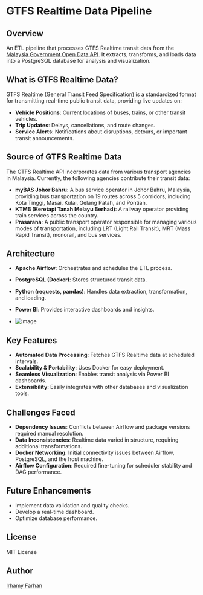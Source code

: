 # GTFS Realtime Data Pipeline

## Overview
An ETL pipeline that processes GTFS Realtime transit data from the [Malaysia Government Open Data API](https://developer.data.gov.my/realtime-api/gtfs-realtime). It extracts, transforms, and loads data into a PostgreSQL database for analysis and visualization.

## What is GTFS Realtime Data?
GTFS Realtime (General Transit Feed Specification) is a standardized format for transmitting real-time public transit data, providing live updates on:
- **Vehicle Positions**: Current locations of buses, trains, or other transit vehicles.
- **Trip Updates**: Delays, cancellations, and route changes.
- **Service Alerts**: Notifications about disruptions, detours, or important transit announcements.

## Source of GTFS Realtime Data
The GTFS Realtime API incorporates data from various transport agencies in Malaysia. Currently, the following agencies contribute their transit data:
- **myBAS Johor Bahru**: A bus service operator in Johor Bahru, Malaysia, providing bus transportation on 19 routes across 5 corridors, including Kota Tinggi, Masai, Kulai, Gelang Patah, and Pontian.
- **KTMB (Keretapi Tanah Melayu Berhad)**: A railway operator providing train services across the country.
- **Prasarana**: A public transport operator responsible for managing various modes of transportation, including LRT (Light Rail Transit), MRT (Mass Rapid Transit), monorail, and bus services.

## Architecture
- **Apache Airflow**: Orchestrates and schedules the ETL process.
- **PostgreSQL (Docker)**: Stores structured transit data.
- **Python (requests, pandas)**: Handles data extraction, transformation, and loading.
- **Power BI**: Provides interactive dashboards and insights.

- ![image](https://github.com/user-attachments/assets/f7aa33ca-875e-43c0-a44c-213c90fdf5ca)


## Key Features
- **Automated Data Processing**: Fetches GTFS Realtime data at scheduled intervals.
- **Scalability & Portability**: Uses Docker for easy deployment.
- **Seamless Visualization**: Enables transit analysis via Power BI dashboards.
- **Extensibility**: Easily integrates with other databases and visualization tools.

## Challenges Faced
- **Dependency Issues**: Conflicts between Airflow and package versions required manual resolution.
- **Data Inconsistencies**: Realtime data varied in structure, requiring additional transformations.
- **Docker Networking**: Initial connectivity issues between Airflow, PostgreSQL, and the host machine.
- **Airflow Configuration**: Required fine-tuning for scheduler stability and DAG performance.

## Future Enhancements
- Implement data validation and quality checks.
- Develop a real-time dashboard.
- Optimize database performance.

## License
MIT License

## Author
[Irhamy Farhan](https://github.com/irhamyfarhan)

